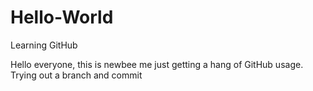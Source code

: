 # Hello-World
Learning GitHub

Hello everyone, this is newbee me just getting a hang of GitHub usage.
Trying out a branch and commit
